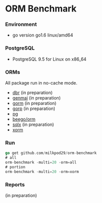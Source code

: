 # ORM Benchmark

### Environment

* go version go1.6 linux/amd64

### PostgreSQL

* PostgreSQL 9.5 for Linux on x86_64

### ORMs

All package run in no-cache mode.

* [dbr](https://github.com/gocraft/dbr) (in preparation)
* [genmai](https://github.com/naoina/genmai) (in preparation)
* [gorm](https://github.com/jinzhu/gorm) (in preparation)
* [gorp](https://github.com/go-gorp/gorp) (in preparation)
* [pg](https://github.com/go-pg/pg)
* [beego/orm](https://github.com/astaxie/beego/tree/master/orm)
* [sqlx](https://github.com/jmoiron/sqlx) (in preparation)
* [xorm](https://github.com/xormplus/xorm)
	
### Run

```go
go get github.com/milkpod29/orm-benchmark
# all
orm-benchmark -multi=20 -orm=all
# portion
orm-benchmark -multi=20 -orm=xorm
```

### Reports

 (in preparation)